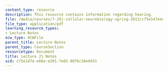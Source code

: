 ```yaml
---
content_type: resource
description: This resource contains information regarding hearing.
file: /media/courses/7-29j-cellular-neurobiology-spring-2012/c75e147ee66ee2017e658076c38e6931_MIT7_29JS12_lecture21.pdf
file_type: application/pdf
learning_resource_types:
- Lecture Notes
ocw_type: OCWFile
parent_title: Lecture Notes
parent_type: CourseSection
resourcetype: Document
title: Lecture 21 Notes
uid: c75e147e-e66e-e201-7e65-8076c38e6931
---
```

